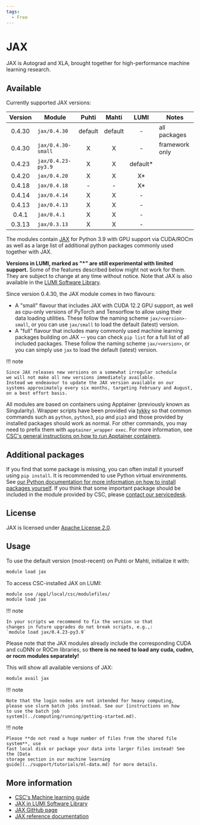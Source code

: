 ```yaml
---
tags:
  - Free
---
```


# JAX

JAX is Autograd and XLA, brought together for high-performance machine
learning research.


## Available

Currently supported JAX versions:

| Version | Module             | Puhti   | Mahti   | LUMI       | Notes          |
|:-------:|--------------------|:-------:|:-------:|:----------:|----------------|
| 0.4.30  | `jax/0.4.30`       | default | default | -          | all packages   |
| 0.4.30  | `jax/0.4.30-small` | X       | X       | -          | framework only |
| 0.4.23  | `jax/0.4.23-py3.9` | X       | X       | default*   |                |
| 0.4.20  | `jax/0.4.20`       | X       | X       | X*         |                |
| 0.4.18  | `jax/0.4.18`       | -       | -       | X*         |                |
| 0.4.14  | `jax/0.4.14`       | X       | X       | -          |                |
| 0.4.13  | `jax/0.4.13`       | X       | X       | -          |                |
| 0.4.1   | `jax/0.4.1`        | X       | X       | -          |                |
| 0.3.13  | `jax/0.3.13`       | X       | X       | -          |                |

The modules contain [JAX](https://github.com/google/jax/) for Python 3.9
with GPU support via CUDA/ROCm as well as a large list of additional python packages commonly used together with JAX.

**Versions in LUMI, marked as "*" are still experimental with limited
support.** Some of the features described below might not work for them.
They are subject to change at any time without notice. Note that JAX is
also available in the [LUMI Software Library](https://lumi-supercomputer.github.io/LUMI-EasyBuild-docs/j/jax/).

Since version 0.4.30, the JAX module comes in two flavours:

- A "small" flavour that includes JAX with CUDA 12.2 GPU support, as well as cpu-only versions of
  PyTorch and Tensorflow to allow using their data loading utilities. These follow the naming scheme
  `jax/<version>-small`, or you can use `jax/small` to load the default (latest) version.
- A "full" flavour that includes many commonly used machine learning packages building on JAX -- you can
  check `pip list` for a full list of all included packages. These follow the naming scheme `jax/<version>`,
  or you can simply use `jax` to load the default (latest) version.

!!! note

    Since JAX releases new versions on a somewhat irregular schedule
    we will not make all new versions immediately available.
    Instead we endeavour to update the JAX version available on our systems approximately every six months, targeting February and August, on a best effort basis.

All modules are based on containers using Apptainer (previously known
as Singularity). Wrapper scripts have been provided via [tykky](../computing/containers/tykky.md)
so that common commands such as `python`, `python3`, `pip` and `pip3` and
those provided by installed packages should work as normal.
For other commands, you may need to prefix them with
`apptainer_wrapper exec`. For more information, see [CSC's general
instructions on how to run Apptainer
containers](../computing/containers/run-existing.md).


## Additional packages

If you find that some package is missing, you can often install it
yourself using `pip install`. It is recommended to use Python virtual
environments. See [our Python documentation for more information on
how to install packages
yourself](../support/tutorials/python-usage-guide.md#installing-python-packages-to-existing-modules).
If you think that some important package should be included in the
module provided by CSC, please [contact our
servicedesk](../support/contact.md).

## License

JAX is licensed under [Apache License
2.0](https://github.com/google/jax/blob/main/LICENSE).

## Usage

To use the default version (most-recent) on Puhti or Mahti, initialize it with:

```bash
module load jax
```

To access CSC-installed JAX on LUMI:

```bash
module use /appl/local/csc/modulefiles/
module load jax
```

!!! note

    In your scripts we recommend to fix the version so that
    changes in future upgrades do not break scripts, e.g.,:
    `module load jax/0.4.23-py3.9`

Please note that the JAX modules already include the corresponding
CUDA and cuDNN or ROCm libraries, so **there is no need to load any
cuda, cudnn, or rocm modules separately!**

This will show all available versions of JAX:

```bash
module avail jax
```

!!! note

    Note that the login nodes are not intended for heavy computing,
    please use slurm batch jobs instead. See our [instructions on how
    to use the batch job
    system](../computing/running/getting-started.md).

!!! note

    Please **do not read a huge number of files from the shared file system**, use
    fast local disk or package your data into larger files instead! See the [Data
    storage section in our machine learning
    guide](../support/tutorials/ml-data.md) for more details.

## More information

- [CSC's Machine learning guide](../support/tutorials/ml-guide.md)
- [JAX in LUMI Software Library](https://lumi-supercomputer.github.io/LUMI-EasyBuild-docs/j/jax/)
- [JAX GitHub page](https://github.com/google/jax)
- [JAX reference documentation](https://jax.readthedocs.io/en/latest/)

